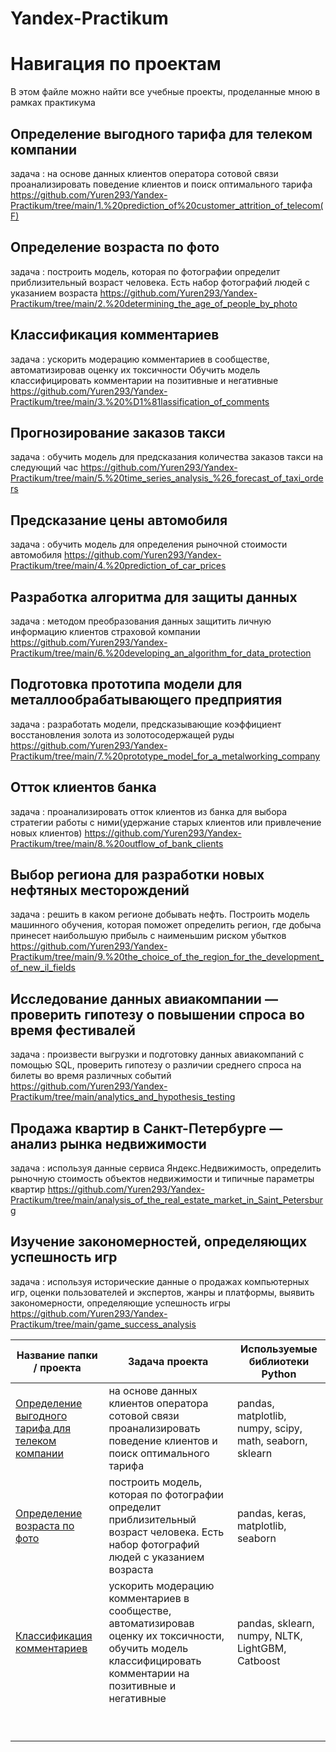 # Yandex-Practikum

# Навигация по проектам
В этом файле можно найти все учебные проекты, проделанные мною в рамках практикума 

## Определение выгодного тарифа для телеком компании
задача : на основе данных клиентов оператора сотовой связи проанализировать поведение клиентов и поиск оптимального тарифа
https://github.com/Yuren293/Yandex-Practikum/tree/main/1.%20prediction_of%20customer_attrition_of_telecom(F)

## Определение возраста по фото
задача : построить модель, которая по фотографии определит приблизительный возраст человека. Есть набор фотографий людей с указанием возраста
https://github.com/Yuren293/Yandex-Practikum/tree/main/2.%20determining_the_age_of_people_by_photo

## Классификация комментариев
задача : ускорить модерацию комментариев в сообществе, автоматизировав оценку их токсичности
Обучить модель классифицировать комментарии на позитивные и негативные
https://github.com/Yuren293/Yandex-Practikum/tree/main/3.%20%D1%81lassification_of_comments

## Прогнозирование заказов такси
задача : обучить модель для предсказания количества заказов такси на следующий час
https://github.com/Yuren293/Yandex-Practikum/tree/main/5.%20time_series_analysis_%26_forecast_of_taxi_orders

## Предсказание цены автомобиля
задача : обучить модель для определения рыночной стоимости автомобиля
https://github.com/Yuren293/Yandex-Practikum/tree/main/4.%20prediction_of_car_prices

## Разработка алгоритма для защиты данных
задача : методом преобразования данных защитить личную информацию клиентов страховой компании
https://github.com/Yuren293/Yandex-Practikum/tree/main/6.%20developing_an_algorithm_for_data_protection

## Подготовка прототипа модели для металлообрабатывающего предприятия
задача : разработать модели, предсказывающие коэффициент восстановления золота из золотосодержащей руды
https://github.com/Yuren293/Yandex-Practikum/tree/main/7.%20prototype_model_for_a_metalworking_company

## Отток клиентов банка
задача : проанализировать отток клиентов из банка для выбора стратегии работы с ними(удержание старых клиентов или привлечение новых клиентов)
https://github.com/Yuren293/Yandex-Practikum/tree/main/8.%20outflow_of_bank_clients

## Выбор региона для разработки новых нефтяных месторождений
задача : решить в каком регионе добывать нефть. Построить модель машинного обучения, которая поможет определить регион, где добыча принесет наибольшую прибыль с наименьшим риском убытков
https://github.com/Yuren293/Yandex-Practikum/tree/main/9.%20the_choice_of_the_region_for_the_development_of_new_il_fields

## Исследование данных авиакомпании — проверить гипотезу о повышении спроса во время фестивалей
задача : произвести выгрузки и подготовку данных авиакомпаний с помощью SQL, проверить гипотезу о различии среднего спроса на билеты во время различных событий
https://github.com/Yuren293/Yandex-Practikum/tree/main/analytics_and_hypothesis_testing

## Продажа квартир в Санкт-Петербурге — анализ рынка недвижимости
задача : используя данные сервиса Яндекс.Недвижимость, определить рыночную стоимость объектов недвижимости и типичные параметры квартир
https://github.com/Yuren293/Yandex-Practikum/tree/main/analysis_of_the_real_estate_market_in_Saint_Petersburg

## Изучение закономерностей, определяющих успешность игр
задача : используя исторические данные о продажах компьютерных игр, оценки пользователей и экспертов, жанры и платформы, выявить закономерности, определяющие успешность игры
https://github.com/Yuren293/Yandex-Practikum/tree/main/game_success_analysis 

Название папки / проекта |Задача проекта| Используемые библиотеки Python
---|---|---
[Определение выгодного тарифа для телеком компании](https://github.com/Yuren293/Yandex-Practikum/tree/main/1.%20prediction_of%20customer_attrition_of_telecom(F))|на основе данных клиентов оператора сотовой связи проанализировать поведение клиентов и поиск оптимального тарифа|pandas, matplotlib, numpy, scipy, math, seaborn, sklearn
 [Определение возраста по фото](https://github.com/Yuren293/Yandex-Practikum/tree/main/2.%20determining_the_age_of_people_by_photo)|построить модель, которая по фотографии определит приблизительный возраст человека. Есть набор фотографий людей с указанием возраста|pandas, keras, matplotlib, seaborn
 [Классификация комментариев](https://github.com/Yuren293/Yandex-Practikum/tree/main/3.%20%D1%81lassification_of_comments)|ускорить модерацию комментариев в сообществе, автоматизировав оценку их токсичности, обучить модель классифицировать комментарии на позитивные и негативные|pandas, sklearn, numpy, NLTK, LightGBM, Catboost 
 []()||
 []()||
 []()||
 []()||
 []()||
 []()||
 []()||
 []()||
 []()||
